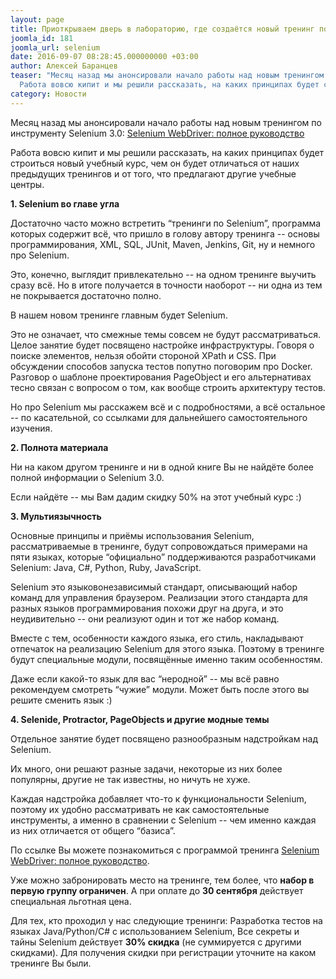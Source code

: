 ```yaml
---
layout: page
title: Приоткрываем дверь в лабораторию, где создаётся новый тренинг по Selenium
joomla_id: 181
joomla_url: selenium
date: 2016-09-07 08:28:45.000000000 +03:00
author: Алексей Баранцев
teaser: "Месяц назад мы анонсировали начало работы над новым тренингом \"Selenium WebDriver: полное руководство\".
  Работа вовсю кипит и мы решили рассказать, на каких принципах будет строиться новый учебный курс, чем он будет отличаться от наших предыдущих тренингов и от того, что предлагают другие учебные центры."
category: Новости
---
```

<p>Месяц назад мы анонсировали начало работы над новым тренингом по инструменту Selenium 3.0: <a href="http://software-testing.ru/trainings/schedule?task=3&amp;cid=242">Selenium WebDriver: полное руководство</a></p>
<p>Работа вовсю кипит и мы решили рассказать, на каких принципах будет строиться новый учебный курс, чем он будет отличаться от наших предыдущих тренингов и от того, что предлагают другие учебные центры.</p>
<p><strong>1. Selenium во главе угла</strong></p>
<p>Достаточно часто можно встретить “тренинги по Selenium”, программа которых содержит всё, что пришло в голову автору тренинга -- основы программирования, XML, SQL, JUnit, Maven, Jenkins, Git, ну и немного про Selenium.</p>
<p>Это, конечно, выглядит привлекательно -- на одном тренинге выучить сразу всё. Но в итоге получается в точности наоборот -- ни одна из тем не покрывается достаточно полно.</p>
<p>В нашем новом тренинге главным будет Selenium.</p>
<p>Это не означает, что смежные темы совсем не будут рассматриваться. Целое занятие будет посвящено настройке инфраструктуры. Говоря о поиске элементов, нельзя обойти стороной XPath и CSS. При обсуждении способов запуска тестов попутно поговорим про Docker. Разговор о шаблоне проектирования PageObject и его альтернативах тесно связан с вопросом о том, как вообще строить архитектуру тестов.</p>
<p>Но про Selenium мы расскажем всё и с подробностями, а всё остальное -- по касательной, со ссылками для дальнейшего самостоятельного изучения.</p>
<p><strong>2. Полнота материала</strong></p>
<p>Ни на каком другом тренинге и ни в одной книге Вы не найдёте более полной информации о Selenium 3.0.</p>
<p>Если найдёте -- мы Вам дадим скидку 50% на этот учебный курс :)</p>
<p><strong>3. Мультиязычность</strong></p>
<p>Основные принципы и приёмы использования Selenium, рассматриваемые в тренинге, будут сопровождаться примерами на пяти языках, которые “официально” поддерживаются разработчиками Selenium: Java, C#, Python, Ruby, JavaScript.</p>
<p>Selenium это языковонезависимый стандарт, описывающий набор команд для управления браузером. Реализации этого стандарта для разных языков программирования похожи друг на друга, и это неудивительно -- они реализуют один и тот же набор команд.</p>
<p>Вместе с тем, особенности каждого языка, его стиль, накладывают отпечаток на реализацию Selenium для этого языка. Поэтому в тренинге будут специальные модули, посвящённые именно таким особенностям.</p>
<p>Даже если какой-то язык для вас “неродной” -- мы всё равно рекомендуем смотреть “чужие” модули. Может быть после этого вы решите сменить язык :)</p>
<p><strong>4. Selenide, Protractor, PageObjects и другие модные темы</strong></p>
<p>Отдельное занятие будет посвящено разнообразным надстройкам над Selenium.</p>
<p>Их много, они решают разные задачи, некоторые из них более популярны, другие не так известны, но ничуть не хуже.</p>
<p>Каждая надстройка добавляет что-то к функциональности Selenium, поэтому их удобно рассматривать не как самостоятельные инструменты, а именно в сравнении с Selenium -- чем именно каждая из них отличается от общего “базиса”.</p>
<p>По ссылке Вы можете познакомиться с программой тренинга <a href="http://software-testing.ru/trainings/schedule?task=3&amp;cid=242">Selenium WebDriver: полное руководство</a>.</p>
<p>Уже можно забронировать место на тренинге, тем более, что <strong>набор в первую группу ограничен</strong>. А при оплате до <strong>30 сентября</strong> действует специальная льготная цена.</p>
<p>Для тех, кто проходил у нас следующие тренинги: Разработка тестов на языках Java/Python/C# с использованием Selenium, Все секреты и тайны Selenium действует <strong>30% скидка</strong> (не суммируется с другими скидками). Для получения скидки при регистрации уточните на каком тренинге Вы были.</p>
